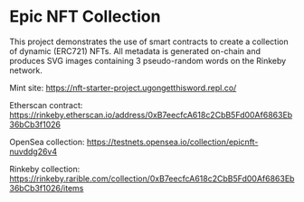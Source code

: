 # Epic NFT Collection 

This project demonstrates the use of smart contracts to create a collection of dynamic (ERC721) NFTs. All metadata is generated on-chain and produces SVG images containing 3 pseudo-random words on the Rinkeby network.

Mint site: https://nft-starter-project.ugongetthisword.repl.co/

Etherscan contract: https://rinkeby.etherscan.io/address/0xB7eecfcA618c2CbB5Fd00Af6863Eb36bCb3f1026

OpenSea collection: https://testnets.opensea.io/collection/epicnft-nuvddg26v4

Rinkeby collection: https://rinkeby.rarible.com/collection/0xB7eecfcA618c2CbB5Fd00Af6863Eb36bCb3f1026/items

